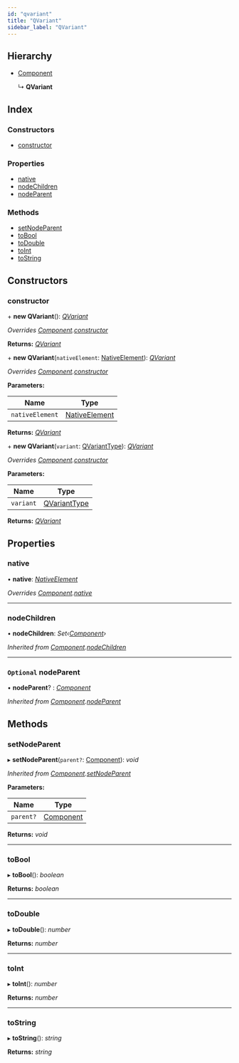 ```yaml
---
id: "qvariant"
title: "QVariant"
sidebar_label: "QVariant"
---
```


## Hierarchy

* [Component](component.md)

  ↳ **QVariant**

## Index

### Constructors

* [constructor](qvariant.md#constructor)

### Properties

* [native](qvariant.md#native)
* [nodeChildren](qvariant.md#nodechildren)
* [nodeParent](qvariant.md#optional-nodeparent)

### Methods

* [setNodeParent](qvariant.md#setnodeparent)
* [toBool](qvariant.md#tobool)
* [toDouble](qvariant.md#todouble)
* [toInt](qvariant.md#toint)
* [toString](qvariant.md#tostring)

## Constructors

###  constructor

\+ **new QVariant**(): *[QVariant](qvariant.md)*

*Overrides [Component](component.md).[constructor](component.md#constructor)*

**Returns:** *[QVariant](qvariant.md)*

\+ **new QVariant**(`nativeElement`: [NativeElement](../globals.md#nativeelement)): *[QVariant](qvariant.md)*

*Overrides [Component](component.md).[constructor](component.md#constructor)*

**Parameters:**

Name | Type |
------ | ------ |
`nativeElement` | [NativeElement](../globals.md#nativeelement) |

**Returns:** *[QVariant](qvariant.md)*

\+ **new QVariant**(`variant`: [QVariantType](../globals.md#qvarianttype)): *[QVariant](qvariant.md)*

*Overrides [Component](component.md).[constructor](component.md#constructor)*

**Parameters:**

Name | Type |
------ | ------ |
`variant` | [QVariantType](../globals.md#qvarianttype) |

**Returns:** *[QVariant](qvariant.md)*

## Properties

###  native

• **native**: *[NativeElement](../globals.md#nativeelement)*

*Overrides [Component](component.md).[native](component.md#abstract-native)*

___

###  nodeChildren

• **nodeChildren**: *Set‹[Component](component.md)›*

*Inherited from [Component](component.md).[nodeChildren](component.md#nodechildren)*

___

### `Optional` nodeParent

• **nodeParent**? : *[Component](component.md)*

*Inherited from [Component](component.md).[nodeParent](component.md#optional-nodeparent)*

## Methods

###  setNodeParent

▸ **setNodeParent**(`parent?`: [Component](component.md)): *void*

*Inherited from [Component](component.md).[setNodeParent](component.md#setnodeparent)*

**Parameters:**

Name | Type |
------ | ------ |
`parent?` | [Component](component.md) |

**Returns:** *void*

___

###  toBool

▸ **toBool**(): *boolean*

**Returns:** *boolean*

___

###  toDouble

▸ **toDouble**(): *number*

**Returns:** *number*

___

###  toInt

▸ **toInt**(): *number*

**Returns:** *number*

___

###  toString

▸ **toString**(): *string*

**Returns:** *string*
